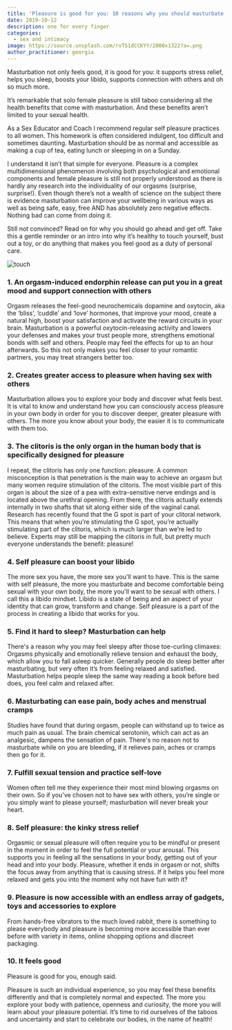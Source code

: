 ```yaml
---
title: 'Pleasure is good for you: 10 reasons why you should masturbate'
date: 2019-10-12
description: one for every finger
categories:
  - sex and intimacy
image: https://source.unsplash.com/rvTS1dCCKYY/2000x1322?a=.png
author_practitioner: georgia
---
```


Masturbation not only feels good, it is good for you: it supports stress relief, helps you sleep, boosts your libido,
supports connection with others and oh so much more.

It’s remarkable that solo female pleasure is still taboo considering all the health benefits that come with
masturbation. And these benefits aren’t limited to your sexual health.

As a Sex Educator and Coach I recommend regular self pleasure practices to all women. This homework is often considered
indulgent, too difficult and sometimes daunting. Masturbation should be as normal and accessible as making a cup of tea,
eating lunch or sleeping in on a Sunday.

I understand it isn’t that simple for everyone. Pleasure is a complex multidimensional phenomenon involving both
psychological and emotional components and female pleasure is still not properly understood as there is hardly any
research into the individuality of our orgasms (surprise, surprise!). Even though there’s not a wealth of science on the
subject there is evidence masturbation can improve your wellbeing in various ways as well as being safe, easy, free AND
has absolutely zero negative effects. Nothing bad can come from doing it.

Still not convinced? Read on for why you should go ahead and get off. Take this a gentle reminder or an intro into why
it’s healthy to touch yourself, bust out a toy, or do anything that makes you feel good as a duty of personal care. 

![touch](https://source.unsplash.com/tJNELcV7_tY/1000x661?a=.png)

### 1. An orgasm-induced endorphin release can put you in a great mood and support connection with others

Orgasm releases the feel-good neurochemicals dopamine and oxytocin, aka the ‘bliss’, ‘cuddle’ and ‘love’ hormones,
that improve your mood, create a natural high, boost your satisfaction and activate the reward circuits in your
brain. Masturbation is a powerful oxytocin-releasing activity and lowers your defenses and makes your trust people
more, strengthens emotional bonds with self and others. People may feel the effects for up to an hour afterwards. So
this not only makes you feel closer to your romantic partners, you may treat strangers better too.

### 2. Creates greater access to pleasure when having sex with others 

Masturbation allows you to explore your body and discover what feels best. It is vital to know and understand how
you can consciously access pleasure in your own body in order for you to discover deeper, greater pleasure with
others. The more you know about your body, the easier it is to communicate with them too. 

### 3. The clitoris is the only organ in the human body that is specifically designed for pleasure

I repeat, the clitoris has only one function: pleasure. A common misconception is that penetration is the main way
to achieve an orgasm but many women require stimulation of the clitoris. The most visible part of this organ is
about the size of a pea with extra-sensitive nerve endings and is located above the urethral opening. From there,
the clitoris actually extends internally in two shafts that sit along either side of the vaginal canal. Research has
recently found that the G spot is part of your clitoral network. This means that when you’re stimulating the G spot,
you’re actually stimulating part of the clitoris, which is much larger than we’re led to believe. Experts may still
be mapping the clitoris in full, but pretty much everyone understands the benefit: pleasure!

### 4. Self pleasure can boost your libido 

The more sex you have, the more sex you'll want to have. This is the same with self pleasure, the more you
masturbate and become comfortable being sexual with your own body, the more you'll want to be sexual with others. I
call this a libido mindset. Libido is a state of being and an aspect of your identity that can grow, transform and
    change. Self pleasure is a part of the process in creating a libido that works for you. 

### 5. Find it hard to sleep? Masturbation can help

There's a reason why you may feel sleepy after those toe-curling climaxes: Orgasms physically and emotionally
relieve tension and exhaust the body, which allow you to fall asleep quicker. Generally people do sleep better after
masturbating, but very often it’s from feeling relaxed and satisfied. Masturbation helps people sleep the same way
reading a book before bed does, you feel calm and relaxed after.

### 6. Masturbating can ease pain, body aches and menstrual cramps
 
Studies have found that during orgasm, people can withstand up to twice as much pain as usual. The brain chemical
serotonin, which can act as an analgesic, dampens the sensation of pain. There's no reason not to masturbate while
on you are bleeding, if it relieves pain, aches or cramps then go for it.

### 7. Fulfill sexual tension and practice self-love 

Women often tell me they experience their most mind blowing orgasms on their own. So if you've chosen not to have
sex with others, you’re single or you simply want to please yourself; masturbation will never break your heart.

### 8. Self pleasure: the kinky stress relief

Orgasmic or sexual pleasure will often require you to be mindful or present in the moment in order to feel the full
potential or your arousal. This supports you in feeling all the sensations in your body, getting out of your head
and into your body. Pleasure, whether it ends in orgasm or not, shifts the focus away from anything that is causing
stress. If it helps you feel more relaxed and gets you into the moment why not have fun with it?

### 9. Pleasure is now accessible with an endless array of gadgets, toys and accessories to explore

From hands-free vibrators to the much loved rabbit, there is something to please everybody and pleasure is becoming
more accessible than ever before with variety in items, online shopping options and discreet packaging. 

### 10. It feels good
    
Pleasure is good for you, enough said.


Pleasure is such an individual experience, so you may feel these benefits differently and that is completely normal and
expected. The more you explore your body with patience, openness and curiosity, the more you will learn about your
pleasure potential. It’s time to rid ourselves of the taboos and uncertainty and start to celebrate our bodies, in the
name of health!
